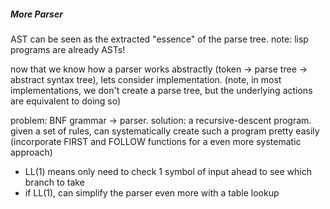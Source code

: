 ##### More Parser

AST can be seen as the extracted "essence" of the parse tree. note: lisp programs are already ASTs!

now that we know how a parser works abstractly (token $\rightarrow$ parse tree $\rightarrow$ abstract syntax tree), lets consider implementation. (note, in most implementations, we don't create a parse tree, but the underlying actions are equivalent to doing so)

problem: BNF grammar $\rightarrow$ parser. solution: a recursive-descent program. given a set of rules, can systematically create such a program pretty easily (incorporate FIRST and FOLLOW functions for a even more systematic approach)

- LL(1) means only need to check 1 symbol of input ahead to see which branch to take
- if LL(1), can simplify the parser even more with a table lookup

